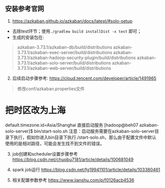 ## 安装参考官网
1. https://azkaban.github.io/azkaban/docs/latest/#solo-setup
- 去除test环节；使用`./gradlew build installDist -x test` 即可；
- 生成的安装包在:
> azkaban-3.73.1/azkaban-db/build/distributions
azkaban-3.73.1/azkaban-exec-server/build/distributions
azkaban-3.73.1/azkaban-hadoop-security-plugin/build/distributions
azkaban-3.73.1/azkaban-solo-server/build/distributions
azkaban-3.73.1/azkaban-web-server/build/distributions

2. 后续启动步骤参考: https://cloud.tencent.com/developer/article/1491965
> 修改conf/azkaban.properties文件
# 把时区改为上海
default.timezone.id=Asia/Shanghai
直接启动服务
[hadoop@beh07 azkaban-solo-server]$ bin/start-solo.sh
注意：启动服务需要在azkaban-solo-server目录下执行，假如你进入bin目录下执行./start-solo.sh，那么由于配置文件中默认使用的是相对路径，可能会发生找不到文件的错误。

3. job创建和scheduler设置步骤参考
https://blog.csdn.net/chuobu7181/article/details/100681049

4. spark job运行
https://blog.csdn.net/fg19941101/article/details/103380461

5. 相关配置参数参考
https://www.jianshu.com/p/f0126acb4536


